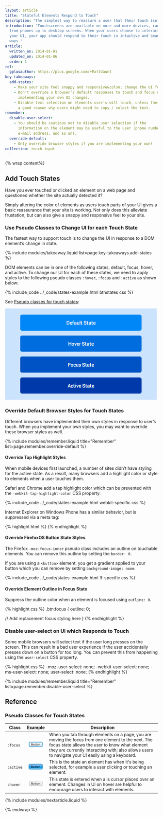```yaml
---
layout: article
title: "Stateful Elements Respond to Touch"
description: "The simplest way to reassure a user that their touch isn't ignored is to change your UI as they press down. Changing a background color can make all the difference and is simple to do."
introduction: "Touchscreens are available on more and more devices, ranging
  from phones up to desktop screens. When your users choose to interact with
  your UI, your app should respond to their touch in intuitive and beautiful
  ways."
article:
  written_on: 2014-01-01
  updated_on: 2014-01-06
  order: 1
rel:
  gplusauthor: https://plus.google.com/+MattGaunt
key-takeaways:
  add-states:
    - Make your site feel snappy and responsive&colon; change the UI for each state :hover, :active and :focus.
    - Don’t override a browser’s default responses to touch and focus unless you are
      implementing your own UI changes.
    - Disable text selection on elements user’s will touch, unless there’s
      a good reason why users might need to copy / select the text.
remember:
  disable-user-select:
    - You should be cautious not to disable user selection if the
      information on the element may be useful to the user (phone number,
      e-mail address, and so on).
  override-default:
    - Only override browser styles if you are implementing your own!
collection: touch-input
---
```


{% wrap content%}

## Add Touch States

Have you ever touched or clicked an element on a web page and questioned
whether the site actually detected it?

Simply altering the color of elements as users touch parts of your UI gives a basic reassurance that your site is working. Not only does this alleviate frustation, but can also give a snappy and responsive feel to your site. 

### Use Pseudo Classes to Change UI for each Touch State

The fastest way to support touch is to change the UI in response to a DOM
element’s change in state. 

{% include modules/takeaway.liquid list=page.key-takeaways.add-states %}

DOM elements can be in one of the following states, default, focus, hover, and active. To change
our UI for each of these states, we need to apply styles to the following
pseudo classes `:hover`, `:focus` and `:active` as shown below:

{% include_code ../_code/states-example.html btnstates css %}

See [Pseudo classes for touch states](#pseudo-classes-for-touch-states):

![Image illustrating the different colors for button states](images/button-states.png)

### Override Default Browser Styles for Touch States

Different browsers have implemented their own styles in response to user’s
touch. When you implement your own styles, you may want to override these
browser styles as well.

{% include modules/remember.liquid title="Remember" list=page.remember.override-default %}

#### Override Tap Highlight Styles

When mobile devices first launched, a number of sites didn’t have styling for
the active state. As a result, many browsers add a highlight color or style to elements when a user touches them.

Safari and Chrome add a tap highlight color which can be prevented with the
`-webkit-tap-highlight-color` CSS property:

{% include_code ../_code/states-example.html webkit-specific css %}

Internet Explorer on Windows Phone has a similar behavior, but is suppressed
via a meta tag:

{% highlight html %}
<meta name="msapplication-tap-highlight" content="no" />
{% endhighlight %}

#### Override FirefoxOS Button State Styles

The Firefox `-moz-focus-inner` pseudo class includes an outline on touchable elements.
You can remove this outline by setting the `border: 0`.

If you are
using a `<button>` element, you get a gradient applied to your button which you can remove by setting `background-image: none`.

{% include_code ../_code/states-example.html ff-specific css %}

#### Override Element Outline in Focus State

Suppress the outline color when an element is focused using `outline: 0`.

{% highlight css %}
.btn:focus {
  outline: 0;

  // Add replacement focus styling here
}
{% endhighlight %}

### Disable user-select on UI which Responds to Touch

Some mobile browsers will select text if the user long presses on the screen.
This can result in a bad user experience if the user accidentally presses down
on a button for too long. You can prevent this from happening using the
`user-select` CSS property.

{% highlight css %}
-moz-user-select: none;
-webkit-user-select: none;
-ms-user-select: none;
user-select: none;
{% endhighlight %}

{% include modules/remember.liquid title="Remember" list=page.remember.disable-user-select %}

## Reference

### Pseudo Classes for Touch States

<table class="table--3">
  <thead>
    <tr>
      <th>Class</th>
      <th>Example</th>
      <th>Description</th>
    </tr>
  </thead>
  <tbody>
    <tr>
      <td data-th="Class"><code>:focus</code></td>
      <td data-th="Example">
        <img alt="Button with Focus State" src="images/btn-focus-state.png">
      </td>
      <td data-th="Description">
        When you tab through elements on a page, you are moving the focus
        from one element to the next. The focus state allows the user to
        know what element they are currently interacting with; also allows
        users to navigate your UI easily using a keyboard.
      </td>
    </tr>
    <tr>
      <td data-th="Class"><code>:active</code></td>
      <td data-th="Example">
        <img alt="Button in Pressed State" src="images/btn-pressed-state.png">
      </td>
      <td data-th="Description">
        This is the state an element has when it's being selected, for
        example a user clicking or touching an element.
      </td>
    </tr>
    <tr>
      <td data-th="Class"><code>:hover</code></td>
      <td data-th="Example"><img alt="Button in Pressed State" src="images/btn-hover-state.png"></td>
      <td data-th="Description">
        This state is entered when a is cursor placed over an element.
        Changes in UI on hover are helpful to encourage users to interact
        with elements.
      </td>
    </tr>
  </tbody>
</table>

{% include modules/nextarticle.liquid %}

{% endwrap %}
